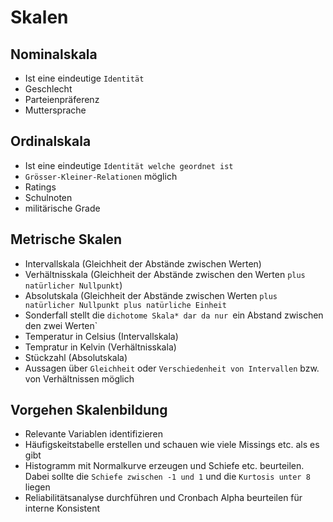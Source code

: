 # Skalen

## Nominalskala
* Ist eine eindeutige `Identität`
* Geschlecht
* Parteienpräferenz
* Muttersprache

## Ordinalskala
* Ist eine eindeutige `Identität welche geordnet ist`
* `Grösser-Kleiner-Relationen` möglich
* Ratings
* Schulnoten
* militärische Grade

## Metrische Skalen
* Intervallskala (Gleichheit der Abstände zwischen Werten)
* Verhältnisskala (Gleichheit der Abstände zwischen den Werten `plus natürlicher Nullpunkt`)
* Absolutskala (Gleichheit der Abstände zwischen Werten `plus natürlicher Nullpunkt plus natürliche Einheit`
* Sonderfall stellt die `dichotome Skala* dar da nur `ein Abstand zwischen den zwei Werten`
* Temperatur in Celsius (Intervallskala)
* Tempratur in Kelvin (Verhältnisskala)
* Stückzahl (Absolutskala)
* Aussagen über `Gleichheit` oder `Verschiedenheit von Intervallen` bzw. von Verhältnissen möglich

## Vorgehen Skalenbildung
* Relevante Variablen identifizieren
* Häufigskeitstabelle erstellen und schauen wie viele Missings etc. als es gibt
* Histogramm mit Normalkurve erzeugen und Schiefe etc. beurteilen. Dabei sollte die `Schiefe zwischen -1 und 1` und die `Kurtosis unter 8` liegen
* Reliabilitätsanalyse durchführen und Cronbach Alpha beurteilen für interne Konsistent
